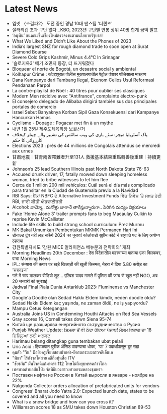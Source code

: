 # Latest News
-  엠넷 〈스걸파2〉 도전 중인 경남 10대 댄스팀 '더퀸즈'
-  샐러리캡 초과 구단 없다...KBO, 2023년 구단별 연봉 상위 40명 합계 금액 발표
-  ‘อนุทิน’ ขนคณะขึ้นเชียงใหม่ตรวจงานตามนโยบายรัฐบาล!
-  What We Liked and Didn’t Like About the Phones of 2023
-  India’s largest SNZ for rough diamond trade to soon open at Surat Diamond Bourse
-  Severe Cold Grips Kashmir, Minus 4.4°C In Srinagar
-  '솔로지옥3' 메기 조민지 등장, 더 뜨거워졌다
-  Bloquear el norte de Bogotá, un desastre social y ambiental
-  Kolhapur Crime : कोल्हापुरात पोलीस मुख्यालयातील पेट्रोल पंपावर पोलिसाला मारहाण
-  Dana Kampanye dari Tambang Ilegal, Ekonom Celios Usul Reformasi Pendanaan Parpol
-  La contre-playlist de Noël : 40 titres pour oublier ses classiques
-  Modern Men récidive avec "Antifrance", complainte électro-punk
-  El consejero delegado de Alibaba dirigirá también sus dos principales portales de comercio
-  Israel Sebut Banyaknya Korban Sipil Gaza Konsekuensi dari Kampanye Hancurkan Hamas
-  Cyclisme - Dopage : Pogacar met fin à un mythe
-  내년 1월 25일 제주도체육회장 보궐선거
-  پاک آسٹریلیا میچز: سٹے بازی کی ویب سائٹس کی تشہیر والے چینلز کیخلاف کارروائی کا حکم
-  Elections 2023 : près de 44 millions de Congolais attendus ce mercredi aux urnes
-  甘肅地震｜甘青兩省罹難者升至131人 救援基本結束重點轉善後重建｜持續更新
-  Johnson’s 25 lead Southern Illinois past North Dakota State 76-63
-  Accused drunk driver, 17, fatally mowed down sleeping homeless woman, tried to bribe witnesses to let him flee
-  Cerca de 1 millón 200 mil vehículos: Cuál será el día más complicado para transitar en la Ciudad de Guatemala previo a la Navidad
-  RBI Says: ਬੈਂਕਾਂ NBFC ਦੇ Alternative Investment Funds ਵਿੱਚ ਨਿਵੇਸ਼ 'ਤੇ ਸਖ਼ਤ ਹੋਈ RBI, ਜਾਰੀ ਕੀਤੀ ਐਡਵਾਈਜ਼ਰੀ
-  Alcohol: వామ్మో.. మనోళ్లు బాగానే తాగేస్తున్నారుగా.. పెరిగిన మద్యం విక్రయాలు
-  Fake ‘Home Alone 3’ trailer prompts fans to beg Macaulay Culkin to reprise Kevin McCallister
-  Include life skills to build strong school curriculum: Prez Murmu
-  MK Bakal Umumkan Pembentukan MKMK Permanen Hari Ini
-  डोनाल्ड ट्रंप नहीं लड़ सकेंगे 2024 का चुनाव! कोलोराडो सुप्रीम कोर्ट ने राष्ट्रपति पद के लिए अयोग्य ठहराया
-  강원특별자치도 ‘강원 MICE 얼라이언스 베뉴분과 전략회의’ 개최
-  Morning Headlines 20th December : देश विदेशातील महत्त्वाच्या बातम्या एका क्लिकवर, वाचा Morning News
-  IPL: संन्यास की कगार पर खड़े खिलाड़ी की खुली किस्मत, नेहरा ने दिया 5.80 करोड़ का ‘सरप्राइज’
-  गले में सांप डालकर वीडियो शूट… एल्विश यादव मामले में पुलिस की जांच से खुश नहीं NGO, अब 20 जनवरी को सुनवाई
-  Jadwal Final Piala Dunia Antarklub 2023: Fluminense vs Manchester City
-  Google'a Doodle olan Sedad Hakkı Eldem kimdir, neden doodle oldu? Sedad Hakkı Eldem kaç yaşında, ne zaman öldü, ne iş yapıyordu?
-  Mampu Cetus Ketegangan
-  Australia Joins US in Condemning Houthi Attacks on Red Sea Vessels
-  Gray scores 16, Cornell takes down Siena 95-74
-  Китай ще разширява енергийното сътрудничество с Русия
-  Punjab Weather Update: ਸ਼ਿਮਲਾ ਤੋਂ ਵੀ ਠੰਢਾ ਹੋਇਆ ਪੰਜਾਬ! ਮੌਸਮ ਵਿਭਾਗ ਦਾ 18 ਜ਼ਿਲ੍ਹਿਆਂ ਲਈ ਅਲਰਟ
-  Harimau belang ditangkap guna tembakan ubat pelali
-  Uric Acid : हिवाळ्यात युरीक ॲसिड वाढण्याचा धोका, 'या' 7 पदार्थांपासून दूर राहा
-  คุมตัว "วิน" มือยิงครูเจี๊ยบสอบปากคำ-ยึดรถกระบะตรวจดีเอ็นเอ
-  "พิธา" ไร้กังวลไต่สวนคดีถือหุ้นสื่อ ITV
-  "ชัยธวัช" มั่นใจคดีแก้มาตรา 112 โทษไม่ถึงยุบพรรคก้าวไกล
-  เทศบาลตำบลสันโป่ง จัดพิธีบวงสรวงศาลกรมหลวงชุมพรฯ
-  Поставки нефти из России в Китай выросли в январе - ноябре на 22%
-  Nalgonda Collector orders allocation of prefabricated units for vendors
-  Congress’ Bharat Jodo Yatra 2.0: Expected launch date, states to be covered and all you need to know
-  What is a snow bridge and how can you cross it?
-  Williamson scores 18 as SMU takes down Houston Christian 89-53
